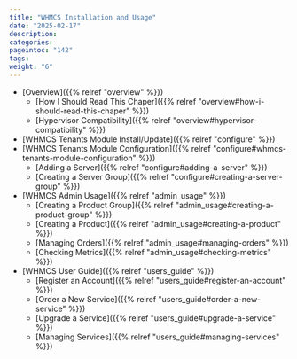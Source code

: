 ```yaml
---
title: "WHMCS Installation and Usage"
date: "2025-02-17"
description:
categories:
pageintoc: "142"
tags:
weight: "6"
---
```


<a id="whmcs-tenants"></a>

<a id="whmcs-tenants-index"></a>

<!--# WHMCS Tenants Module (EE) -->

* [Overview]({{% relref "overview" %}})
  * [How I Should Read This Chaper]({{% relref "overview#how-i-should-read-this-chaper" %}})
  * [Hypervisor Compatibility]({{% relref "overview#hypervisor-compatibility" %}})
* [WHMCS Tenants Module Install/Update]({{% relref "configure" %}})
* [WHMCS Tenants Module Configuration]({{% relref "configure#whmcs-tenants-module-configuration" %}})
  * [Adding a Server]({{% relref "configure#adding-a-server" %}})
  * [Creating a Server Group]({{% relref "configure#creating-a-server-group" %}})
* [WHMCS Admin Usage]({{% relref "admin_usage" %}})
  * [Creating a Product Group]({{% relref "admin_usage#creating-a-product-group" %}})
  * [Creating a Product]({{% relref "admin_usage#creating-a-product" %}})
  * [Managing Orders]({{% relref "admin_usage#managing-orders" %}})
  * [Checking Metrics]({{% relref "admin_usage#checking-metrics" %}})
* [WHMCS User Guide]({{% relref "users_guide" %}})
  * [Register an Account]({{% relref "users_guide#register-an-account" %}})
  * [Order a New Service]({{% relref "users_guide#order-a-new-service" %}})
  * [Upgrade a Service]({{% relref "users_guide#upgrade-a-service" %}})
  * [Managing Services]({{% relref "users_guide#managing-services" %}})
